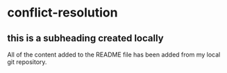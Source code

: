 # conflict-resolution

## this is a subheading created locally

All of the content added to the README file has been added from my local git repository.